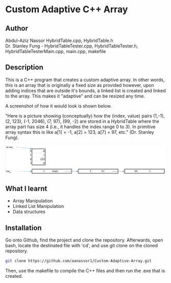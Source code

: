 # Custom Adaptive C++ Array

## Author

Abdul-Aziz Nassor HybridTable.cpp, HybridTable.h <br>
Dr. Stanley Fung - HybridTableTester.cpp, HybridTableTester.h, HybridTableTesterMain.cpp, main.cpp, makefile <br>

## Description 

This is a C++ program that creates a custom adaptive array. In other words, this is an array that is originally a fixed size as provided however, upon adding indices that are outside it's bounds, a linked list is created and linked to the array. This makes it "adaptive" and can be resized any time.

A screenshot of how it would look is shown below. 

"Here is a picture showing (conceptually) how the (index, value) pairs (1,-1), (2, 123), (-1, 2046), (7, 97), (99, -2) are stored in a HybridTable where the array part has size 4 (i.e., it handles the index range 0 to 3). In primitive array syntax this is like a[1] = -1, a[2] = 123, a[7] = 97, etc." (Dr. Stanley Fung).

![A screenshot showing the adaptive array](https://github.com/aanassor1/Custom-Adaptive-Array/blob/main/Example_Screenshot.png)

## What I learnt
* Array Manipulation
* Linked List Manipulation
* Data structures
  
## Installation

Go onto Github, find the project and clone the repository.
Afterwards, open bash, locate the destinated file with 'cd', and use git clone on the cloned repository.

```bash
git clone https://github.com/aanassor1/Custom-Adaptive-Array.git
```

Then, use the makefile to compile the C++ files and then run the .exe  that is created.
